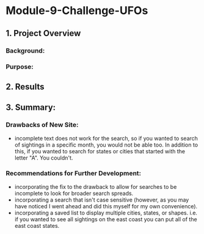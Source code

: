 # Module-9-Challenge-UFOs
## 1. Project Overview
### Background:
### Purpose:
## 2. Results
## 3. Summary:
### Drawbacks of New Site:
- incomplete text does not work for the search, so if you wanted to search of sightings in a specific month, you would not be able too. In addition to this, if you wanted to search for states or cities that started with the letter "A". You couldn't.
### Recommendations for Further Development:
- incorporating the fix to the drawback to allow for searches to be incomplete to look for broader search spreads.
- incorporating a search that isn't case sensitive (however, as you may have noticed I went ahead and did this myself for my own convenience).
- incorporating a saved list to display multiple cities, states, or shapes. i.e. if you wanted to see all sightings on the east coast you can put all of the east coast states.
